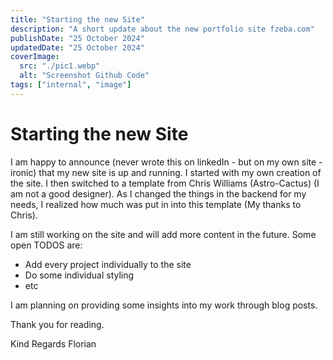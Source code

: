 ```yaml
---
title: "Starting the new Site"
description: "A short update about the new portfolio site fzeba.com"
publishDate: "25 October 2024"
updatedDate: "25 October 2024"
coverImage:
  src: "./pic1.webp"
  alt: "Screenshot Github Code"
tags: ["internal", "image"]
---
```


# Starting the new Site

I am happy to announce (never wrote this on linkedIn - but on my own site - ironic) that my new site is up and running. I started with my own creation of the site. I then switched to a template from Chris Williams (Astro-Cactus) (I am not a good designer). As I changed the things in the backend for my needs, I realized how much was put in into this template (My thanks to Chris).

I am still working on the site and will add more content in the future. Some open TODOS are:
- Add every project individually to the site
- Do some individual styling
- etc

I am planning on providing some insights into my work through blog posts.

Thank you for reading.

Kind Regards
Florian
